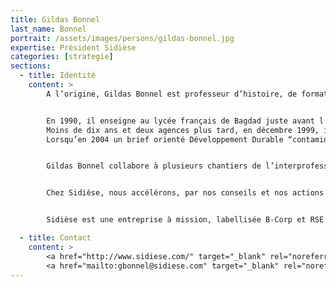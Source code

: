 ```yaml
---
title: Gildas Bonnel
last_name: Bonnel
portrait: /assets/images/persons/gildas-bonnel.jpg
expertise: Président Sidièse
categories: [strategie]
sections:
  - title: Identité
    content: >
        A l’origine, Gildas Bonnel est professeur d’histoire, de formation universitaire. Déjà, il travaille à expliquer, à nourrir l’avenir avec des leçons du passé.


        En 1990, il enseigne au lycée français de Bagdad juste avant l’invasion du Koweit par l’Irak et l’intervention américaine. Après un an à l’Alliance Française de Hong Kong, il décide de rentrer en France et bifurque vers l’édition, puis la communication.
        Moins de dix ans et deux agences plus tard, en décembre 1999, il crée la sienne propre, Sidièse, avec Cyrille de Lasteyrie (Vinvin) Un mot d’ordre : faire ce qu’il faut pour aller travailler le matin sans avoir mal au ventre.
        Lorsqu’en 2004 un brief orienté Développement Durable “contamine” Sidièse, tout est en place pour que le virus prenne. Très vite, l’agence forme ses collaborateurs et s’implique dans les défis de la communication responsable. Aujourd’hui, Sidièse accompagne de grandes entreprises et organisations dans leurs campagnes internes et externes liées à leur responsabilité sociétale et environnementale.


        Gildas Bonnel collabore à plusieurs chantiers de l’interprofessionnel. Président de la Commission RSE de l’AACC, il intervient dans plusieurs écoles et rencontres professionnelles sur les thématiques « Communication et Développement Durable » .


        Chez Sidièse, nous accélérons, par nos conseils et nos actions de communication, la transition sociale et environnementale de nos clients. Nous les aidons à ouvrir les yeux sur ce qu’ils valent et à le raconter, pour les reconnecter aux autres et réparer le monde de nos enfants. Nous le faisons sans complaisance ni faux-semblant, sans idée préconçue, et joyeusement.


        Sidièse est une entreprise à mission, labellisée B-Corp et RSE Agences Actives.

  - title: Contact
    content: >
        <a href="http://www.sidiese.com/" target="_blank" rel="noreferrer">Site</a> –
        <a href="mailto:gbonnel@sidiese.com" target="_blank" rel="noreferrer">Mail</a>
---
```

